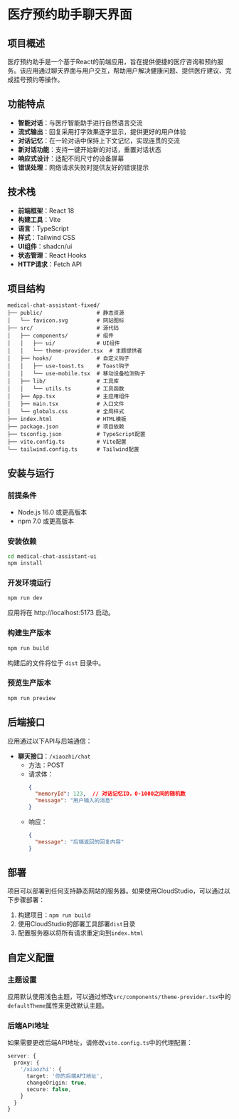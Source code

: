 # 医疗预约助手聊天界面

## 项目概述

医疗预约助手是一个基于React的前端应用，旨在提供便捷的医疗咨询和预约服务。该应用通过聊天界面与用户交互，帮助用户解决健康问题、提供医疗建议、完成挂号预约等操作。

## 功能特点

- **智能对话**：与医疗智能助手进行自然语言交流
- **流式输出**：回复采用打字效果逐字显示，提供更好的用户体验
- **对话记忆**：在一轮对话中保持上下文记忆，实现连贯的交流
- **新对话功能**：支持一键开始新的对话，重置对话状态
- **响应式设计**：适配不同尺寸的设备屏幕
- **错误处理**：网络请求失败时提供友好的错误提示

## 技术栈

- **前端框架**：React 18
- **构建工具**：Vite
- **语言**：TypeScript
- **样式**：Tailwind CSS
- **UI组件**：shadcn/ui
- **状态管理**：React Hooks
- **HTTP请求**：Fetch API

## 项目结构

```
medical-chat-assistant-fixed/
├── public/                 # 静态资源
│   └── favicon.svg         # 网站图标
├── src/                    # 源代码
│   ├── components/         # 组件
│   │   ├── ui/             # UI组件
│   │   └── theme-provider.tsx  # 主题提供者
│   ├── hooks/              # 自定义钩子
│   │   ├── use-toast.ts    # Toast钩子
│   │   └── use-mobile.tsx  # 移动设备检测钩子
│   ├── lib/                # 工具库
│   │   └── utils.ts        # 工具函数
│   ├── App.tsx             # 主应用组件
│   ├── main.tsx            # 入口文件
│   └── globals.css         # 全局样式
├── index.html              # HTML模板
├── package.json            # 项目依赖
├── tsconfig.json           # TypeScript配置
├── vite.config.ts          # Vite配置
└── tailwind.config.ts      # Tailwind配置
```

## 安装与运行

### 前提条件

- Node.js 16.0 或更高版本
- npm 7.0 或更高版本

### 安装依赖

```bash
cd medical-chat-assistant-ui
npm install
```

### 开发环境运行

```bash
npm run dev
```

应用将在 http://localhost:5173 启动。

### 构建生产版本

```bash
npm run build
```

构建后的文件将位于 `dist` 目录中。

### 预览生产版本

```bash
npm run preview
```

## 后端接口

应用通过以下API与后端通信：

- **聊天接口**：`/xiaozhi/chat`
  - 方法：POST
  - 请求体：
    ```json
    {
      "memoryId": 123,  // 对话记忆ID，0-1000之间的随机数
      "message": "用户输入的消息"
    }
    ```
  - 响应：
    ```json
    {
      "message": "后端返回的回复内容"
    }
    ```

## 部署

项目可以部署到任何支持静态网站的服务器。如果使用CloudStudio，可以通过以下步骤部署：

1. 构建项目：`npm run build`
2. 使用CloudStudio的部署工具部署`dist`目录
3. 配置服务器以将所有请求重定向到`index.html`

## 自定义配置

### 主题设置

应用默认使用浅色主题，可以通过修改`src/components/theme-provider.tsx`中的`defaultTheme`属性来更改默认主题。

### 后端API地址

如果需要更改后端API地址，请修改`vite.config.ts`中的代理配置：

```typescript
server: {
  proxy: {
    '/xiaozhi': {
      target: '你的后端API地址',
      changeOrigin: true,
      secure: false,
    }
  }
}
```

